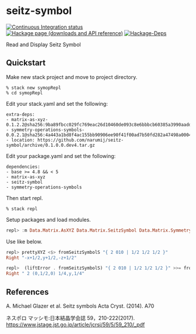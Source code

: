 # seitz-symbol

[![Continuous Integration status][status-png]][status]
[![Hackage page (downloads and API reference)][hackage-png]][hackage]
[![Hackage-Deps][hackage-deps-png]][hackage-deps]

Read and Display Seitz Symbol

## Quickstart

Make new stack project and move to project directory.

```shell
% stack new symopRepl
% cd symopRepl
```

Edit your stack.yaml and set the following:

```
extra-deps:
- matrix-as-xyz-0.1.2.2@sha256:9ba89fbcc029fc769eac26d10460de093c8e6bbbcb60385a3990aadd3f2a27bb,2071
- symmetry-operations-symbols-0.0.2.1@sha256:4a443a1bd8f4ac155bb90906ee90f41f00ad7b50fd282a47498a00048124634c,2845
- location: https://github.com/narumij/seitz-symbol/archive/0.1.0.0.dev4.tar.gz
```

Edit your package.yaml and set the following:

```
dependencies:
- base >= 4.8 && < 5
- matrix-as-xyz
- seitz-symbol
- symmetry-operations-symbols
```

Then start repl.

```shell
% stack repl
```

Setup packages and load modules.

```haskell
repl> :m Data.Matrix.AsXYZ Data.Matrix.SeitzSymbol Data.Matrix.SymmetryOperationsSymbols
```

Use like below.

```haskell
repl> prettyXYZ <$> fromSeitzSymbolS "{ 2 010 | 1/2 1/2 1/2 }"
Right "-x+1/2,y+1/2,-z+1/2"

repl>  (liftError . fromSeitzSymbolS) "{ 2 010 | 1/2 1/2 1/2 }" >>= fromMatrix
Right " 2 (0,1/2,0) 1/4,y,1/4"
```

## References

A. Michael Glazer et al. Seitz symbols Acta Cryst. (2014). A70

ネスポロ マッシモ:日本結晶学会誌 59，210-222(2017).
https://www.jstage.jst.go.jp/article/jcrsj/59/5/59_210/_pdf


 [hackage]: http://hackage.haskell.org/package/seitz-symbol
 [hackage-png]: http://img.shields.io/hackage/v/seitz-symbol.svg
 [hackage-deps]: http://packdeps.haskellers.com/reverse/seitz-symbol
 [hackage-deps-png]: https://img.shields.io/hackage-deps/v/seitz-symbol.svg

 [status]: http://travis-ci.org/narumij/seitz-symbol?branch=master
 [status-png]: https://api.travis-ci.org/narumij/seitz-symbol.svg?branch=master
